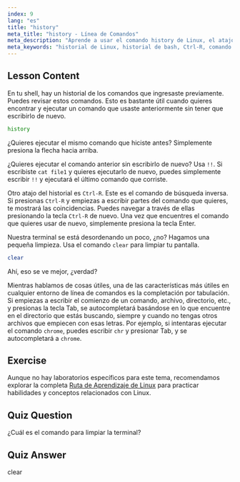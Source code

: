 ```yaml
---
index: 9
lang: "es"
title: "history"
meta_title: "history - Línea de Comandos"
meta_description: "Aprende a usar el comando history de Linux, el atajo !! y Ctrl-R para una recuperación eficiente de comandos. ¡Mejora tu productividad en la terminal con estos consejos esenciales!"
meta_keywords: "historial de Linux, historial de bash, Ctrl-R, comando clear, tutorial de Linux, línea de comandos, guía para principiantes"
---
```


## Lesson Content

En tu shell, hay un historial de los comandos que ingresaste previamente. Puedes revisar estos comandos. Esto es bastante útil cuando quieres encontrar y ejecutar un comando que usaste anteriormente sin tener que escribirlo de nuevo.

```bash
history
```

¿Quieres ejecutar el mismo comando que hiciste antes? Simplemente presiona la flecha hacia arriba.

¿Quieres ejecutar el comando anterior sin escribirlo de nuevo? Usa `!!`. Si escribiste `cat file1` y quieres ejecutarlo de nuevo, puedes simplemente escribir `!!` y ejecutará el último comando que corriste.

Otro atajo del historial es `Ctrl-R`. Este es el comando de búsqueda inversa. Si presionas `Ctrl-R` y empiezas a escribir partes del comando que quieres, te mostrará las coincidencias. Puedes navegar a través de ellas presionando la tecla `Ctrl-R` de nuevo. Una vez que encuentres el comando que quieres usar de nuevo, simplemente presiona la tecla Enter.

Nuestra terminal se está desordenando un poco, ¿no? Hagamos una pequeña limpieza. Usa el comando `clear` para limpiar tu pantalla.

```bash
clear
```

Ahí, eso se ve mejor, ¿verdad?

Mientras hablamos de cosas útiles, una de las características más útiles en cualquier entorno de línea de comandos es la completación por tabulación. Si empiezas a escribir el comienzo de un comando, archivo, directorio, etc., y presionas la tecla Tab, se autocompletará basándose en lo que encuentre en el directorio que estás buscando, siempre y cuando no tengas otros archivos que empiecen con esas letras. Por ejemplo, si intentaras ejecutar el comando `chrome`, puedes escribir `chr` y presionar Tab, y se autocompletará a `chrome`.

## Exercise

Aunque no hay laboratorios específicos para este tema, recomendamos explorar la completa [Ruta de Aprendizaje de Linux](https://labex.io/es/learn/linux) para practicar habilidades y conceptos relacionados con Linux.

## Quiz Question

¿Cuál es el comando para limpiar la terminal?

## Quiz Answer

clear
